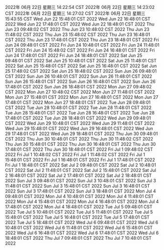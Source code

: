 2022年 06月 22日 星期三 14:22:54 CST
2022年 06月 22日 星期三 14:23:02 CST
2022年 06月 22日 星期三 14:27:02 CST
2022年 06月 22日 星期三 15:43:55 CST
Wed Jun 22 15:48:01 CST 2022
Wed Jun 22 16:48:01 CST 2022
Wed Jun 22 17:48:01 CST 2022
Wed Jun 22 18:48:01 CST 2022
Thu Jun 23 09:48:02 CST 2022
Thu Jun 23 10:48:02 CST 2022
Thu Jun 23 11:48:02 CST 2022
Thu Jun 23 15:48:02 CST 2022
Thu Jun 23 16:48:01 CST 2022
Thu Jun 23 17:48:01 CST 2022
Thu Jun 23 18:48:01 CST 2022
Fri Jun 24 09:48:01 CST 2022
Fri Jun 24 10:48:01 CST 2022
Fri Jun 24 11:48:01 CST 2022
Fri Jun 24 15:48:02 CST 2022
Fri Jun 24 16:48:01 CST 2022
Fri Jun 24 17:48:01 CST 2022
Fri Jun 24 18:48:01 CST 2022
Sat Jun 25 09:48:01 CST 2022
Sat Jun 25 10:48:01 CST 2022
Sat Jun 25 11:48:01 CST 2022
Sat Jun 25 15:48:01 CST 2022
Sat Jun 25 16:48:01 CST 2022
Sat Jun 25 17:48:02 CST 2022
Sat Jun 25 18:48:02 CST 2022
Sun Jun 26 09:48:01 CST 2022
Sun Jun 26 10:48:01 CST 2022
Sun Jun 26 11:48:01 CST 2022
Sun Jun 26 15:48:01 CST 2022
Sun Jun 26 16:48:01 CST 2022
Sun Jun 26 17:48:01 CST 2022
Sun Jun 26 18:48:01 CST 2022
Mon Jun 27 09:48:02 CST 2022
Mon Jun 27 10:48:02 CST 2022
Mon Jun 27 11:48:01 CST 2022
Mon Jun 27 15:48:01 CST 2022
Mon Jun 27 16:48:01 CST 2022
Mon Jun 27 17:48:01 CST 2022
Mon Jun 27 18:48:01 CST 2022
Tue Jun 28 09:48:01 CST 2022
Tue Jun 28 10:48:01 CST 2022
Tue Jun 28 11:48:01 CST 2022
Tue Jun 28 15:48:01 CST 2022
Tue Jun 28 16:48:01 CST 2022
Tue Jun 28 17:48:01 CST 2022
Tue Jun 28 18:48:01 CST 2022
Wed Jun 29 09:48:01 CST 2022
Wed Jun 29 10:48:01 CST 2022
Wed Jun 29 11:48:01 CST 2022
Wed Jun 29 15:48:01 CST 2022
Wed Jun 29 16:48:01 CST 2022
Wed Jun 29 17:48:01 CST 2022
Wed Jun 29 18:48:01 CST 2022
Thu Jun 30 09:48:01 CST 2022
Thu Jun 30 10:48:01 CST 2022
Thu Jun 30 11:48:02 CST 2022
Thu Jun 30 15:48:01 CST 2022
Thu Jun 30 16:48:01 CST 2022
Thu Jun 30 17:48:01 CST 2022
Thu Jun 30 18:48:01 CST 2022
Fri Jul  1 09:48:02 CST 2022
Fri Jul  1 10:48:02 CST 2022
Fri Jul  1 11:48:02 CST 2022
Fri Jul  1 15:48:01 CST 2022
Fri Jul  1 16:48:01 CST 2022
Fri Jul  1 17:48:01 CST 2022
Fri Jul  1 18:48:01 CST 2022
Sat Jul  2 09:48:01 CST 2022
Sat Jul  2 10:48:01 CST 2022
Sat Jul  2 11:48:01 CST 2022
Sat Jul  2 15:48:01 CST 2022
Sat Jul  2 16:48:01 CST 2022
Sat Jul  2 17:48:01 CST 2022
Sat Jul  2 18:48:01 CST 2022
Sun Jul  3 09:48:01 CST 2022
Sun Jul  3 10:48:01 CST 2022
Sun Jul  3 11:48:01 CST 2022
Sun Jul  3 15:48:01 CST 2022
Sun Jul  3 16:48:01 CST 2022
Sun Jul  3 17:48:01 CST 2022
Sun Jul  3 18:48:01 CST 2022
Mon Jul  4 09:48:01 CST 2022
Mon Jul  4 10:48:01 CST 2022
Mon Jul  4 11:48:01 CST 2022
Mon Jul  4 15:48:01 CST 2022
Mon Jul  4 16:48:01 CST 2022
Mon Jul  4 17:48:01 CST 2022
Mon Jul  4 18:48:01 CST 2022
Tue Jul  5 09:48:01 CST 2022
Tue Jul  5 10:48:01 CST 2022
Tue Jul  5 11:48:01 CST 2022
Tue Jul  5 15:48:01 CST 2022
Tue Jul  5 16:48:01 CST 2022
Tue Jul  5 17:48:01 CST 2022
Tue Jul  5 18:48:01 CST 2022
Wed Jul  6 09:48:01 CST 2022
Wed Jul  6 10:48:01 CST 2022
Wed Jul  6 11:48:01 CST 2022
Wed Jul  6 15:48:01 CST 2022
Wed Jul  6 16:48:01 CST 2022
Wed Jul  6 17:48:01 CST 2022
Wed Jul  6 18:48:01 CST 2022
Thu Jul  7 09:48:01 CST 2022
Thu Jul  7 10:48:01 CST 2022
